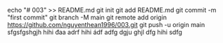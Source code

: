 echo "# 003" >> README.md
git init
git add README.md
git commit -m "first commit"
git branch -M main
git remote add origin https://github.com/nguyenthean1996/003.git
git push -u origin main
sfgsfgshgjh
hihi
đaa
adrf
hihi
ádf
adfg
dgju
ghjl
dfg
hihi
sdfg
